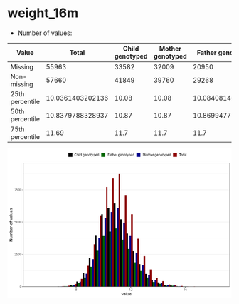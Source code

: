 # weight_16m
- Number of values:

| Value | Total | Child genotyped | Mother genotyped | Father genotyped |
| ----- | ----- | --------------- | ---------------- | ---------------- |
| Missing | 55963 | 33582 | 32009 | 20950 |
| Non-missing | 57660 | 41849 | 39760 | 29268 |
| 25th percentile | 10.0361403202136 | 10.08 | 10.08 | 10.0840814666367 |
| 50th percentile | 10.8379788328937 | 10.87 | 10.87 | 10.8699477591684 |
| 75th percentile | 11.69 | 11.7 | 11.7 | 11.7 |



![](weight_16m_n.png)



